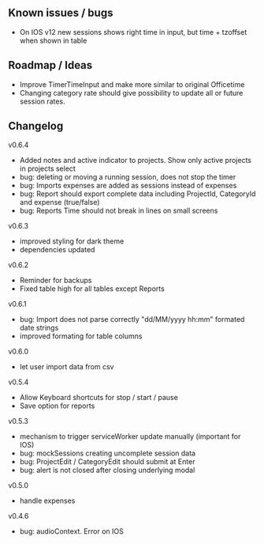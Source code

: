 ## Known issues / bugs
- On IOS v12 new sessions shows right time in input, but time + tzoffset when shown in table

## Roadmap / Ideas
- Improve TimerTimeInput and make more similar to original Officetime
- Changing category rate should give possibility to update all or future session rates.



## Changelog

v0.6.4
- Added notes and active indicator to projects. Show only active projects in projects select
- bug: deleting or moving a running session, does not stop the timer
- bug: Imports expenses are added as sessions instead of expenses
- bug: Report should export complete data including ProjectId, CategoryId and expense (true/false)
- bug: Reports Time should not break in lines on small screens

v0.6.3
- improved styling for dark theme
- dependencies updated

v0.6.2
- Reminder for backups
- Fixed table high for all tables except Reports

v0.6.1
- bug: Import does not parse correctly "dd/MM/yyyy hh:mm" formated date strings
- improved formating for table columns

v0.6.0
- let user import data from csv

v0.5.4
- Allow Keyboard shortcuts for stop / start / pause
- Save option for reports

v0.5.3
- mechanism to trigger serviceWorker update manually (important for IOS)
- bug: mockSessions creating uncomplete session data
- bug: ProjectEdit / CategoryEdit should submit at Enter
- bug: alert is not closed after closing underlying modal

v0.5.0
- handle expenses

v0.4.6
- bug: audioContext. Error on IOS